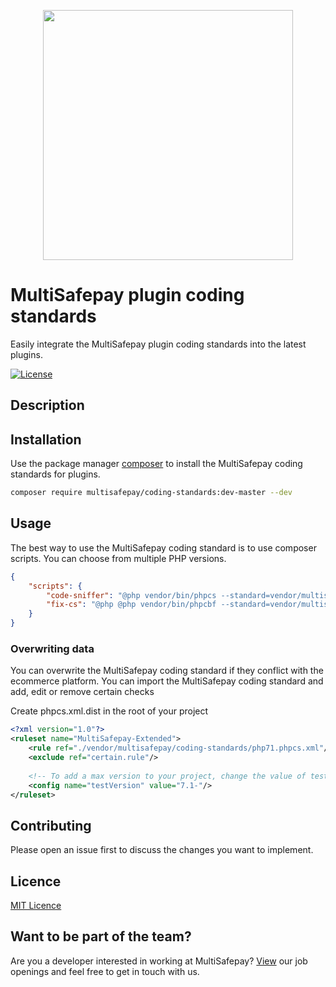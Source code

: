 <p align="center">
  <img src="https://www.multisafepay.com/img/multisafepaylogo.svg" width="400px" position="center">
</p>

# MultiSafepay plugin coding standards

Easily integrate the MultiSafepay plugin coding standards into the latest plugins.

[![License](https://img.shields.io/packagist/l/multisafepay/coding-standards.svg)](https://github.com/MultiSafepay/coding-standards/blob/master/LICENSE)

## Description

## Installation
Use the package manager [composer](https://getcomposer.org/) to install the MultiSafepay coding standards for plugins.
```bash
composer require multisafepay/coding-standards:dev-master --dev
```

## Usage
The best way to use the MultiSafepay coding standard is to use composer scripts. 
You can choose from multiple PHP versions.

```json
{
    "scripts": {
        "code-sniffer": "@php vendor/bin/phpcs --standard=vendor/multisafepay/coding-standards/php71.phpcs.xml src",
        "fix-cs": "@php @php vendor/bin/phpcbf --standard=vendor/multisafepay/coding-standards/php71.phpcs.xml src"
    }
}
```

### Overwriting data
You can overwrite the MultiSafepay coding standard if they conflict with the ecommerce platform. You can import the MultiSafepay coding standard and add, edit or remove certain checks

Create phpcs.xml.dist in the root of your project
```xml
<?xml version="1.0"?>
<ruleset name="MultiSafepay-Extended">
    <rule ref="./vendor/multisafepay/coding-standards/php71.phpcs.xml"/>
    <exclude ref="certain.rule"/>
    
    <!-- To add a max version to your project, change the value of testVersion to PHP_MIN_VERSION-PHP_MAX_VERSION -->
    <config name="testVersion" value="7.1-"/>
</ruleset>

```

## Contributing
Please open an issue first to discuss the changes you want to implement.

## Licence
[MIT Licence](https://github.com/MultiSafepay/coding-standards/blob/master/LICENSE)

## Want to be part of the team?
Are you a developer interested in working at MultiSafepay? [View](https://www.multisafepay.com/careers/#jobopenings) our job openings and feel free to get in touch with us.
